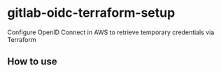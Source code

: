 # gitlab-oidc-terraform-setup
Configure OpenID Connect in AWS to retrieve temporary credentials via Terraform

## How to use

